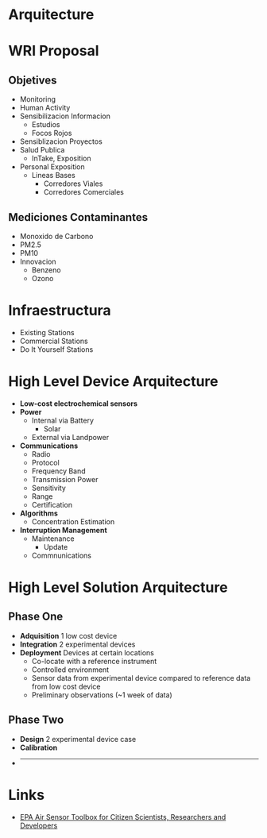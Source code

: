 # Arquitecture

# WRI Proposal

## Objetives

- Monitoring
- Human Activity
- Sensibilizacion Informacion
  - Estudios
  - Focos Rojos
- Sensiblizacion Proyectos
- Salud Publica
  - InTake, Exposition
- Personal Exposition
  - Lineas Bases
    - Corredores Viales
    - Corredores Comerciales

## Mediciones Contaminantes

- Monoxido de Carbono
- PM2.5
- PM10
- Innovacion
  - Benzeno
  - Ozono

# Infraestructura

- Existing Stations
- Commercial Stations
- Do It Yourself Stations

# High Level Device Arquitecture

- __Low-cost electrochemical sensors__
- __Power__
  - Internal via Battery
    - Solar
  - External via Landpower
- __Communications__
  - Radio
  - Protocol
  - Frequency Band
  - Transmission Power
  - Sensitivity
  - Range
  - Certification
- __Algorithms__
  - Concentration Estimation
- __Interruption Management__
  - Maintenance
    - Update
  - Commnunications

# High Level Solution Arquitecture

## Phase One

- __Adquisition__ 1 low cost device
- __Integration__ 2 experimental devices
- __Deployment__ Devices at certain locations
  - Co-locate with a reference instrument
  - Controlled environment
  - Sensor data from experimental device compared to reference data from low cost device
  - Preliminary observations (~1 week of data)

## Phase Two

- __Design__ 2 experimental device case
- __Calibration__ 
- __ __ 

# Links

- [EPA Air Sensor Toolbox for Citizen Scientists, Researchers and Developers](https://www.epa.gov/air-sensor-toolbox)
